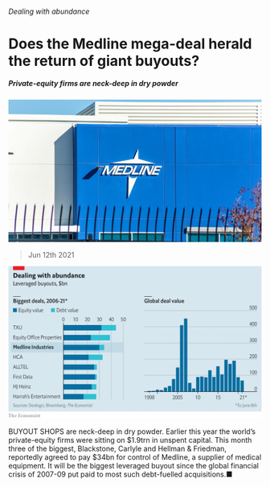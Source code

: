 ###### Dealing with abundance

# Does the Medline mega-deal herald the return of giant buyouts? 

##### Private-equity firms are neck-deep in dry powder 

![image](images/20210612_wbp501.jpg) 

> Jun 12th 2021 


![image](images/20210612_WBC546.png) 


BUYOUT SHOPS are neck-deep in dry powder. Earlier this year the world’s private-equity firms were sitting on $1.9trn in unspent capital. This month three of the biggest, Blackstone, Carlyle and Hellman &amp; Friedman, reportedly agreed to pay $34bn for control of Medline, a supplier of medical equipment. It will be the biggest leveraged buyout since the global financial crisis of 2007-09 put paid to most such debt-fuelled acquisitions.■

